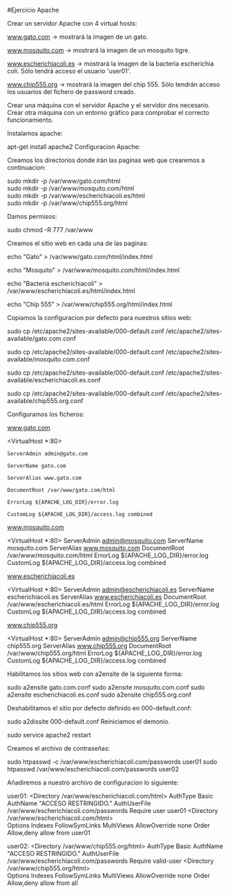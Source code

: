 #Ejercicio Apache

Crear un servidor Apache con 4 virtual hosts:

www.gato.com -> mostrará la imagen de un gato.

www.mosquito.com -> mostrará la imagen de un mosquito tigre.

www.escherichiacoli.es -> mostrará la imagen de la bacteria escherichia coli. Sólo tendrá acceso el usuario 'user01'.

www.chip555.org -> mostrará la imagen del chip 555. Sólo tendrán acceso los usuarios del fichero de password creado.

Crear una máquina con el servidor Apache y el servidor dns necesario. Crear otra máquina con un entorno gráfico para comprobar el correcto funcionamiento.

Instalamos apache:

apt-get install apache2
Configuracion Apache:

Creamos los directorios donde irán las paginas web que crearemos a continuacion:

sudo mkdir -p /var/www/gato.com/html  
sudo mkdir -p /var/www/mosquito.com/html  
sudo mkdir -p /var/www/escherichiacoli.es/html  
sudo mkdir -p /var/www/chip555.org/html 

Damos permisos:

sudo chmod -R 777 /var/www

Creamos el sitio web en cada una de las paginas:

echo "Gato" > /var/www/gato.com/html/index.html

echo "Mosquito" > /var/www/mosquito.com/html/index.html

echo "Bacteria escherichiacoli" > /var/www/escherichiacoli.es/html/index.html

echo "Chip 555" > /var/www/chip555.org/html/index.html

Copiamos la configuracion por defecto para nuestros sitios web:

sudo cp /etc/apache2/sites-available/000-default.conf /etc/apache2/sites-available/gato.com.conf

sudo cp /etc/apache2/sites-available/000-default.conf /etc/apache2/sites-available/mosquito.com.conf

sudo cp /etc/apache2/sites-available/000-default.conf /etc/apache2/sites-available/escherichiacoli.es.conf

sudo cp /etc/apache2/sites-available/000-default.conf /etc/apache2/sites-available/chip555.org.conf

Configuramos los ficheros:

www.gato.com

<VirtualHost *:80>

    ServerAdmin admin@gato.com
    
    ServerName gato.com
    
    ServerAlias www.gato.com
    
    DocumentRoot /var/www/gato.com/html
    
    ErrorLog ${APACHE_LOG_DIR}/error.log
    
    CustomLog ${APACHE_LOG_DIR}/access.log combined
    
</VirtualHost>

www.mosquito.com

<VirtualHost *:80>
    ServerAdmin admin@mosquito.com
    ServerName mosquito.com
    ServerAlias www.mosquito.com
    DocumentRoot /var/www/mosquito.com/html
    ErrorLog ${APACHE_LOG_DIR}/error.log
    CustomLog ${APACHE_LOG_DIR}/access.log combined
</VirtualHost>

www.escherichiacoli.es

<VirtualHost *:80>
    ServerAdmin admin@escherichiacoli.es
    ServerName escherichiacoli.es
    ServerAlias www.escherichiacoli.es
    DocumentRoot /var/www/escherichiacoli.es/html
    ErrorLog ${APACHE_LOG_DIR}/error.log
    CustomLog ${APACHE_LOG_DIR}/access.log combined
</VirtualHost>

www.chip555.org

<VirtualHost *:80>
    ServerAdmin admin@chip555.org
    ServerName chip555.org
    ServerAlias www.chip555.org
    DocumentRoot /var/www/chip555.org/html
    ErrorLog ${APACHE_LOG_DIR}/error.log
    CustomLog ${APACHE_LOG_DIR}/access.log combined
</VirtualHost>

Habilitamos los sitios web con a2ensite de la siguiente forma:

sudo a2ensite gato.com.conf
sudo a2ensite mosquito.com.conf
sudo a2ensite escherichiacoli.es.conf
sudo a2ensite chip555.org.conf

Deshabilitamos el sitio por defecto definido en 000-default.conf:

sudo a2dissite 000-default.conf
Reiniciamos el demonio.

sudo service apache2 restart

Creamos el archivo de contraseñas:

sudo htpasswd -c /var/www/escherichiacoli.com/passwords user01
sudo htpasswd  /var/www/escherichiacoli.com/passwords user02

Añadiremos a nuestro archivo de configuracion lo siguiente:

user01:
<Directory /var/www/escherichiacoli.com/html>
	AuthType Basic
	AuthName "ACCESO RESTRINGIDO."
	AuthUserFile /var/www/escherichiacoli.com/passwords
	Require user user01
</Directory>
<Directory /var/www/escherichiacoli.com/html>        
	Options Indexes FollowSymLinks MultiViews
	AllowOverride  none
	Order Allow,deny
	allow from user01
</Directory>

user02:
<Directory /var/www/chip555.org/html>
	AuthType Basic
	AuthName "ACCESO RESTRINGIDO."
	AuthUserFile /var/www/escherichiacoli.com/passwords
	Require valid-user
</Directory>
<Directory /var/www/chip555.org/html>        
	Options Indexes FollowSymLinks MultiViews
	AllowOverride  none
	Order Allow,deny
	allow from all
</Directory>
